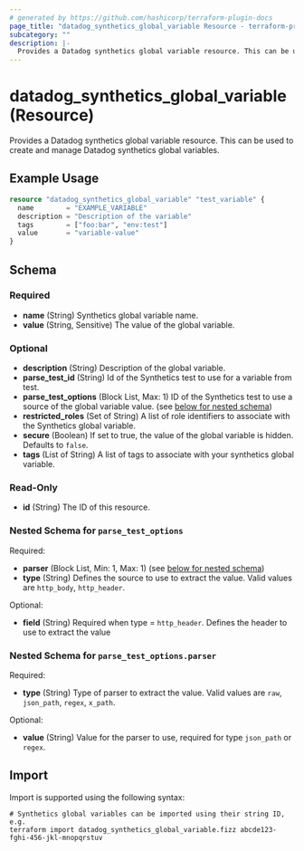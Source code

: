 ```yaml
---
# generated by https://github.com/hashicorp/terraform-plugin-docs
page_title: "datadog_synthetics_global_variable Resource - terraform-provider-datadog"
subcategory: ""
description: |-
  Provides a Datadog synthetics global variable resource. This can be used to create and manage Datadog synthetics global variables.
---
```


# datadog_synthetics_global_variable (Resource)

Provides a Datadog synthetics global variable resource. This can be used to create and manage Datadog synthetics global variables.

## Example Usage

```terraform
resource "datadog_synthetics_global_variable" "test_variable" {
  name        = "EXAMPLE_VARIABLE"
  description = "Description of the variable"
  tags        = ["foo:bar", "env:test"]
  value       = "variable-value"
}
```

<!-- schema generated by tfplugindocs -->
## Schema

### Required

- **name** (String) Synthetics global variable name.
- **value** (String, Sensitive) The value of the global variable.

### Optional

- **description** (String) Description of the global variable.
- **parse_test_id** (String) Id of the Synthetics test to use for a variable from test.
- **parse_test_options** (Block List, Max: 1) ID of the Synthetics test to use a source of the global variable value. (see [below for nested schema](#nestedblock--parse_test_options))
- **restricted_roles** (Set of String) A list of role identifiers to associate with the Synthetics global variable.
- **secure** (Boolean) If set to true, the value of the global variable is hidden. Defaults to `false`.
- **tags** (List of String) A list of tags to associate with your synthetics global variable.

### Read-Only

- **id** (String) The ID of this resource.

<a id="nestedblock--parse_test_options"></a>
### Nested Schema for `parse_test_options`

Required:

- **parser** (Block List, Min: 1, Max: 1) (see [below for nested schema](#nestedblock--parse_test_options--parser))
- **type** (String) Defines the source to use to extract the value. Valid values are `http_body`, `http_header`.

Optional:

- **field** (String) Required when type = `http_header`. Defines the header to use to extract the value

<a id="nestedblock--parse_test_options--parser"></a>
### Nested Schema for `parse_test_options.parser`

Required:

- **type** (String) Type of parser to extract the value. Valid values are `raw`, `json_path`, `regex`, `x_path`.

Optional:

- **value** (String) Value for the parser to use, required for type `json_path` or `regex`.

## Import

Import is supported using the following syntax:

```shell
# Synthetics global variables can be imported using their string ID, e.g.
terraform import datadog_synthetics_global_variable.fizz abcde123-fghi-456-jkl-mnopqrstuv
```
